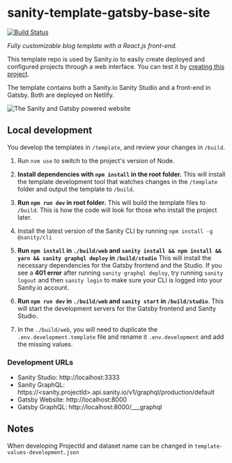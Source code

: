 # sanity-template-gatsby-base-site

[![Build Status](https://travis-ci.com/brentrobbins/sanity-template-gatsby-base-site.svg?branch=master)](https://travis-ci.com/brentrobbins/sanity-template-gatsby-base-site)

_Fully customizable blog template with a React.js front-end._

This template repo is used by Sanity.io to easily create deployed and configured projects through a web interface. You can test it by [creating this project](https://www.sanity.io/create?template=brentrobbins%2Fsanity-template-gatsby-base-site).

The template contains both a Sanity.io Sanity Studio and a front-end in Gatsby. Both are deployed on Netlify.


![The Sanity and Gatsby powered website](https://github.com/brentrobbins/sanity-template-gatsby-base-site/blob/master/assets/frontend.jpg?raw=true)

## Local development

You develop the templates in `/template`, and review your changes in `/build`.

1. Run `nvm use` to switch to the project's version of Node.

2. **Install dependencies with `npm install` in the root folder.** This will install the template development tool that watches changes in the `/template` folder and output the template to `/build`.

3. **Run `npm run dev` in root folder.** This will build the template files to `/build`. This is how the code will look for those who install the project later.

4. Install the latest version of the Sanity CLI by running `npm install -g @sanity/cli`

5. **Run `npm install` in `./build/web` and `sanity install && npm install && yarn && sanity graphql deploy` in `/build/studio`** This will install the necessary dependencies for the Gatsby frontend and the Studio. If you see a **401 error** after running `sanity graphql deploy`, try running `sanity logout` and then `sanity login` to make sure your CLI is logged into your Sanity.io account.

6. **Run `npm run dev` in `./build/web` and `sanity start` in `/build/studio`**. This will start the development servers for the Gatsby frontend and Sanity Studio.

7. In the `./build/web`, you will need to duplicate the `.env.development.template` file and rename it `.env.development` and add the missing values.

### Development URLs

- Sanity Studio: http://localhost:3333
- Sanity GraphQL: https://<sanity.projectId>.api.sanity.io/v1/graphql/production/default
- Gatsby Website: http://localhost:8000
- Gatsby GraphQL: http://localhost:8000/___graphql

## Notes

When developing ProjectId and dataset name can be changed in `template-values-development.json`

